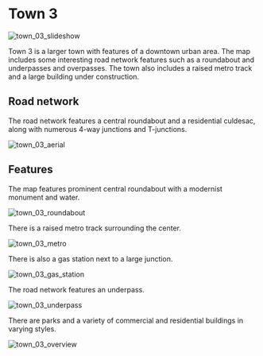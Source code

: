 # Town 3

![town_03_slideshow](../img/catalogue/maps/town03/town03_panorama.webp)

Town 3 is a larger town with features of a downtown urban area. The map includes some interesting road network features such as a roundabout and underpasses and overpasses. The town also includes a raised metro track and a large building under construction.

## Road network

The road network features a central roundabout and a residential culdesac, along with numerous 4-way junctions and T-junctions.

![town_03_aerial](../img/catalogue/maps/town03/town03aerial.webp)

## Features

The map features prominent central roundabout with a modernist monument and water. 

![town_03_roundabout](../img/catalogue/maps/town03/town03_roundabout.webp)

There is a raised metro track surrounding the center.

![town_03_metro](../img/catalogue/maps/town03/town03_metro.webp)

There is also a gas station next to a large junction.

![town_03_gas_station](../img/catalogue/maps/town03/town03_junction.webp)

The road network features an underpass.

![town_03_underpass](../img/catalogue/maps/town03/town03_underpass.webp)

There are parks and a variety of commercial and residential buildings in varying styles.

![town_03_overview](../img/catalogue/maps/town03/town03_buildings.webp)